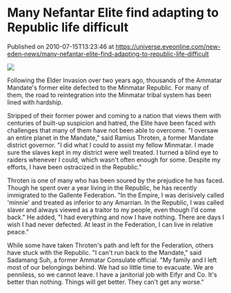 # Many Nefantar Elite find adapting to Republic life difficult
Published on 2010-07-15T13:23:46 at https://universe.eveonline.com/new-eden-news/many-nefantar-elite-find-adapting-to-republic-life-difficult

![](http://www.eve-mercury.net/images/mercurybanner.png)

Following the Elder Invasion over two years ago, thousands of the Ammatar Mandate's former elite defected to the Minmatar Republic. For many of them, the road to reintegration into the Minmatar tribal system has been lined with hardship.   
  
Stripped of their former power and coming to a nation that views them with centuries of built-up suspicion and hatred, the Elite have been faced with challenges that many of them have not been able to overcome. "I oversaw an entire planet in the Mandate," said Ramius Throten, a former Mandate district governor. "I did what I could to assist my fellow Minmatar. I made sure the slaves kept in my district were well treated. I turned a blind eye to raiders whenever I could, which wasn't often enough for some. Despite my efforts, I have been ostracized in the Republic."  
  
Throten is one of many who has been soured by the prejudice he has faced. Though he spent over a year living in the Republic, he has recently immigrated to the Gallente Federation. "In the Empire, I was derisively called 'minnie' and treated as inferior to any Amarrian. In the Republic, I was called slaver and always viewed as a traitor to my people, even though I'd come back." He added, "I had everything and now I have nothing. There are days I wish I had never defected. At least in the Federation, I can live in relative peace."  
  
While some have taken Throten's path and left for the Federation, others have stuck with the Republic. "I can't run back to the Mandate," said Sadamang Suh, a former Ammatar Consulate official. "My family and I left most of our belongings behind. We had so little time to evacuate. We are penniless, so we cannot leave. I have a janitorial job with Eifyr and Co. It's better than nothing. Things will get better. They can't get any worse."

